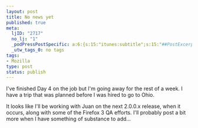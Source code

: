 ```yaml
--- 
layout: post
title: No news yet
published: true
meta: 
  ljID: "2717"
  no_lj: "1"
  _podPressPostSpecific: a:6:{s:15:"itunes:subtitle";s:15:"##PostExcerpt##";s:14:"itunes:summary";s:15:"##PostExcerpt##";s:15:"itunes:keywords";s:17:"##WordPressCats##";s:13:"itunes:author";s:10:"##Global##";s:15:"itunes:explicit";s:7:"Default";s:12:"itunes:block";s:7:"Default";}
  _utw_tags_0: no tags
tags: 
- Mozilla
type: post
status: publish
---
```

I've finished Day 4 on the job but I'm going away for the rest of a week. I have a trip that was planned before I was hired to go to Ohio.

It looks like I'll be working with Juan on the next 2.0.0.x release, when it occurs, along with some of the Firefox 3 QA efforts. I'll probably post a bit more when I have something of substance to add...
